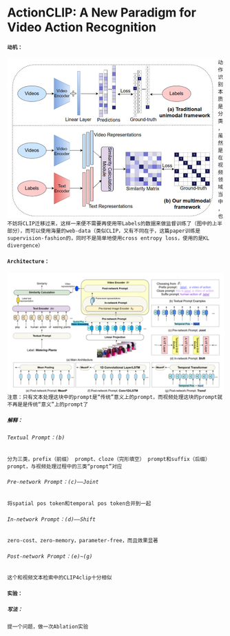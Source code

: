 # ActionCLIP: A New Paradigm for Video Action Recognition

#### `动机：`

<img src=".\Motivation.jpg" style="zoom:50%;" align="left"/>

`动作识别本质是分类，虽然是在视频领域当中，也不妨将CLIP迁移过来，这样一来便不需要再使用带Labels的数据来做监督训练了（图中的上半部分），而可以使用海量的web-data（类似CLIP，又有不同在于，这篇paper训练是supervision-fashion的，同时不是简单地使用cross entropy loss，使用的是KL divergence）`

#### `Architecture：`

<img src=".\Architecture.jpg" style="zoom:50%;" align="left"/>

`注意：只有文本处理这块中的prompt是“传统”意义上的prompt，而视频处理这块的prompt就不再是是传统“意义”上的prompt了`

##### 	`解释：`

###### 		`Textual Prompt：(b)`

`分为三类，prefix（前缀） prompt、cloze（完形填空） prompt和suffix（后缀） prompt，与视频处理过程中的三类“prompt”对应`

###### 		`Pre-network Prompt：(c)——Joint`

`将spatial pos token和temporal pos token合并到一起`

###### 		`In-network Prompt：(d)——Shift`

`zero-cost、zero-memory，parameter-free，而且效果显著`

###### 		`Post-network Prompt：(e)~(g)`

`这个和视频文本检索中的CLIP4clip十分相似`

#### `实验：`

##### 	`写法：`

`提一个问题，做一次Ablation实验`

